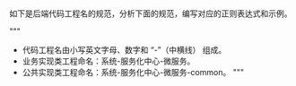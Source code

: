 ## 

如下是后端代码工程名的规范，分析下面的规范，编写对应的正则表达式和示例。

"""
- 代码工程名由小写英文字母、数字和 “-”（中横线） 组成。
- 业务实现类工程命名：系统-服务化中心-微服务。
- 公共实现类工程命名：系统-服务化中心-微服务-common。
"""
